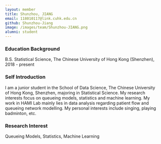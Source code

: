 ```yaml
---
layout: member
title: Shunzhou, JIANG
email: 118010117@link.cuhk.edu.cn
github: Shunzhou-Jiang
image: /images/team/Shunzhou-JIANG.png
alumni: student
---
```


### Education Background
B.S. Statistical Science, The Chinese University of Hong Kong (Shenzhen), 2018 - present

### Self Introduction
I am a junior student in the School of Data Science, The Chinese University of Hong Kong, Shenzhen, majoring in Statistical Science. My research interests focus on queueing models, statistics and machine learning. My work in HAMI Lab mainly lies in data analysis regarding patient flow and queueing network modelling. My personal interests include singing, playing badminton, etc.

### Research Interest
Queueing Models, Statistics, Machine Learning